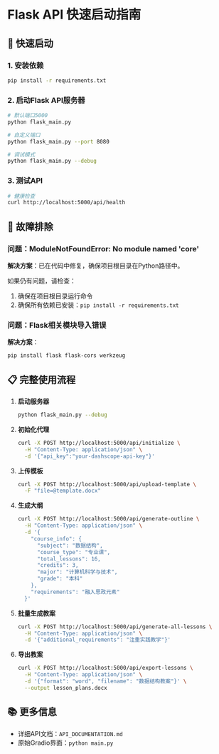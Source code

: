 # Flask API 快速启动指南

## 🚀 快速启动

### 1. 安装依赖
```bash
pip install -r requirements.txt
```

### 2. 启动Flask API服务器
```bash
# 默认端口5000
python flask_main.py

# 自定义端口
python flask_main.py --port 8080

# 调试模式
python flask_main.py --debug
```

### 3. 测试API
```bash
# 健康检查
curl http://localhost:5000/api/health
```

## 🔧 故障排除

### 问题：ModuleNotFoundError: No module named 'core'

**解决方案**：已在代码中修复，确保项目根目录在Python路径中。

如果仍有问题，请检查：
1. 确保在项目根目录运行命令
2. 确保所有依赖已安装：`pip install -r requirements.txt`

### 问题：Flask相关模块导入错误

**解决方案**：
```bash
pip install flask flask-cors werkzeug
```

## 📋 完整使用流程

1. **启动服务器**
   ```bash
   python flask_main.py --debug
   ```

2. **初始化代理**
   ```bash
   curl -X POST http://localhost:5000/api/initialize \
     -H "Content-Type: application/json" \
     -d '{"api_key":"your-dashscope-api-key"}'
   ```

3. **上传模板**
   ```bash
   curl -X POST http://localhost:5000/api/upload-template \
     -F "file=@template.docx"
   ```

4. **生成大纲**
   ```bash
   curl -X POST http://localhost:5000/api/generate-outline \
     -H "Content-Type: application/json" \
     -d '{
       "course_info": {
         "subject": "数据结构",
         "course_type": "专业课",
         "total_lessons": 16,
         "credits": 3,
         "major": "计算机科学与技术",
         "grade": "本科"
       },
       "requirements": "融入思政元素"
     }'
   ```

5. **批量生成教案**
   ```bash
   curl -X POST http://localhost:5000/api/generate-all-lessons \
     -H "Content-Type: application/json" \
     -d '{"additional_requirements": "注重实践教学"}'
   ```

6. **导出教案**
   ```bash
   curl -X POST http://localhost:5000/api/export-lessons \
     -H "Content-Type: application/json" \
     -d '{"format": "word", "filename": "数据结构教案"}' \
     --output lesson_plans.docx
   ```

## 📚 更多信息

- 详细API文档：`API_DOCUMENTATION.md`
- 原始Gradio界面：`python main.py`
